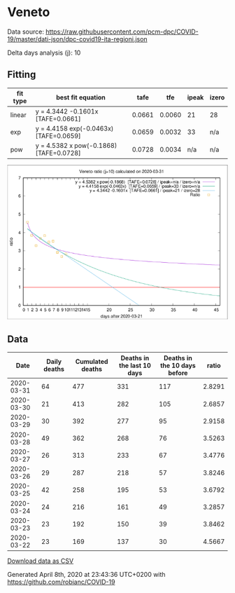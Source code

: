 # Veneto

Data source: https://raw.githubusercontent.com/pcm-dpc/COVID-19/master/dati-json/dpc-covid19-ita-regioni.json

Delta days analysis (j): 10

## Fitting 
|fit type|best fit equation|tafe|tfe|ipeak|izero|
|-------|-----|--------|------|---|---|
|linear|y = 4.3442 -0.1601x  [TAFE=0.0661]|0.0661|0.0060|21|28|
|exp|y = 4.4158 exp(-0.0463x)  [TAFE=0.0659]|0.0659|0.0032|33|n/a|
|pow|y = 4.5382 x pow(-0.1868)  [TAFE=0.0728]|0.0728|0.0034|n/a|n/a|

![Plot](COVID-19_veneto_j10_2020-03-31.png)

## Data
|Date|Daily deaths|Cumulated deaths|Deaths in the last 10 days|Deaths in the 10 days before|ratio|
|----|----------|-----------|-------|--------------------|-----|
|2020-03-31|64|477|331|117|2.8291|
|2020-03-30|21|413|282|105|2.6857|
|2020-03-29|30|392|277|95|2.9158|
|2020-03-28|49|362|268|76|3.5263|
|2020-03-27|26|313|233|67|3.4776|
|2020-03-26|29|287|218|57|3.8246|
|2020-03-25|42|258|195|53|3.6792|
|2020-03-24|24|216|161|49|3.2857|
|2020-03-23|23|192|150|39|3.8462|
|2020-03-22|23|169|137|30|4.5667|

[Download data as CSV](COVID-19_veneto_j10_2020-03-31.csv)

Generated April 8th, 2020 at 23:43:36 UTC+0200 with https://github.com/robianc/COVID-19
